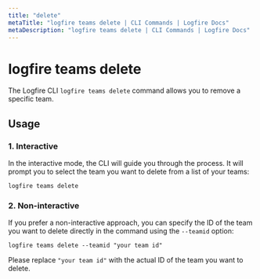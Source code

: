 ```yaml
---
title: "delete"
metaTitle: "logfire teams delete | CLI Commands | Logfire Docs"
metaDescription: "logfire teams delete | CLI Commands | Logfire Docs"
---
```


# logfire teams delete

The Logfire CLI `logfire teams delete` command allows you to remove a specific team.

## Usage

### 1. Interactive

In the interactive mode, the CLI will guide you through the process. It will prompt you to select the team you want to delete from a list of your teams:

```terminal
logfire teams delete
```

### 2. Non-interactive

If you prefer a non-interactive approach, you can specify the ID of the team you want to delete directly in the command using the `--teamid` option:

```terminal
logfire teams delete --teamid "your team id"
```

Please replace `"your team id"` with the actual ID of the team you want to delete.
